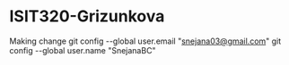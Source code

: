 ISIT320-Grizunkova
==================

Making change
  git config --global user.email "snejana03@gmail.com"
git config --global user.name "SnejanaBC"
